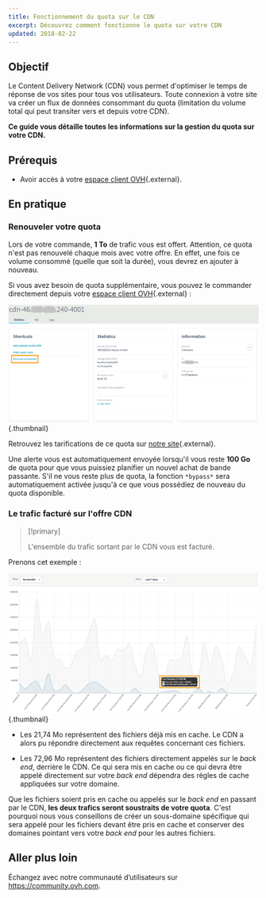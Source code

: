 ```yaml
---
title: Fonctionnement du quota sur le CDN
excerpt: Découvrez comment fonctionne le quota sur votre CDN
updated: 2018-02-22
---
```



## Objectif

Le Content Delivery Network (CDN) vous permet d'optimiser le temps de réponse de vos sites pour tous vos utilisateurs. Toute connexion à votre site va créer un flux de données consommant du quota (limitation du volume total qui peut transiter vers et depuis votre CDN).

**Ce guide vous détaille toutes les informations sur la gestion du quota sur votre CDN.**


## Prérequis

- Avoir accès à votre [espace client OVH](https://www.ovh.com/auth/?action=gotomanager&from=https://www.ovh.com/fr/&ovhSubsidiary=fr){.external}.


## En pratique

### Renouveler votre quota

Lors de votre commande, **1 To** de trafic vous est offert. Attention, ce quota n'est pas renouvelé chaque mois avec votre offre. En effet, une fois ce volume consommé (quelle que soit la durée), vous devrez en ajouter à nouveau.

Si vous avez besoin de quota supplémentaire, vous pouvez le commander directement depuis votre [espace client OVH](https://www.ovh.com/auth/?action=gotomanager&from=https://www.ovh.com/fr/&ovhSubsidiary=fr){.external} :

![Ajout de quota](images/add_quota.png){.thumbnail}


Retrouvez les tarifications de ce quota sur [notre site](https://www.ovh.com/fr/cdn/infrastructure/){.external}.

Une alerte vous est automatiquement envoyée lorsqu'il vous reste **100 Go** de quota pour que vous puissiez planifier un nouvel achat de bande passante. S'il ne vous reste plus de quota, la fonction `*bypass*` sera automatiquement activée jusqu'à ce que vous possédiez de nouveau du quota disponible.


### Le trafic facturé sur l'offre CDN

> [!primary]
>
> L'ensemble du trafic sortant par le CDN vous est facturé.  
>

Prenons cet exemple :

![Utilisation du quota](images/quota_used.png){.thumbnail}


- Les 21,74 Mo représentent des fichiers déjà mis en cache. Le CDN a alors pu répondre directement aux requêtes concernant ces fichiers.

- Les 72,96 Mo représentent des fichiers directement appelés sur le *back end*, derrière le CDN. Ce qui sera mis en cache ou ce qui devra être appelé directement sur votre *back end* dépendra des règles de cache appliquées sur votre domaine.


Que les fichiers soient pris en cache ou appelés sur le *back end* en passant par le CDN, **les deux trafics seront soustraits de votre quota**. C'est pourquoi nous vous conseillons de créer un sous-domaine spécifique qui sera appelé pour les fichiers devant être pris en cache et conserver des domaines pointant vers votre *back end* pour les autres fichiers.


## Aller plus loin

Échangez avec notre communauté d’utilisateurs sur <https://community.ovh.com>.